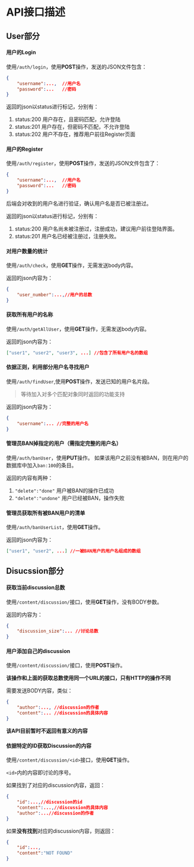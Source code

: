# API接口描述

## User部分

#### 用户的Login

使用`/auth/login`，使用**POST**操作，发送的JSON文件包含：

```json
{
    "username":...,  //用户名
    "password":...   //密码
}
```

返回的json以status进行标记，分别有：
1. status:200 用户存在，且密码匹配，允许登陆
2. status:201 用户存在，但密码不匹配，不允许登陆
3. status:202 用户不存在，推荐用户前往Register页面

#### 用户的Register

使用`/auth/register`，使用**POST**操作，发送的JSON文件包含了：

```json
{
    "username":...,  //用户名
    "password":...   //密码
}
```
后端会对收到的用户名进行验证，确认用户名是否已被注册过。

返回的json以status进行标记，分别有：
1. status:200 用户名尚未被注册过，注册成功，建议用户前往登陆界面。
2. status:201 用户名已经被注册过，注册失败。

#### 对用户数量的统计

使用`/auth/check`，使用**GET**操作，无需发送body内容。

返回的json内容为：

```json
{
    "user_number":...,//用户的总数
}
```

#### 获取所有用户的名称

使用`/auth/getAllUser`，使用**GET**操作，无需发送body内容。

返回的json内容为：

```json
["user1", "user2", "user3", ...] //包含了所有用户名的数组
```

#### 依据正则，利用部分用户名寻找用户

使用`/auth/findUser`,使用**POST**操作，发送已知的用户名片段。

> 等待加入对多个匹配对象同时返回的功能支持

返回的json内容为：

```json
{
    "username":... //完整的用户名
}
```

#### 管理员BAN掉指定的用户（需指定完整的用户名）

使用`/auth/banUser`，使用**PUT**操作。
如果该用户之前没有被BAN，则在用户的数据库中加入`ban:100`的条目。

返回的内容有两种：
1. `"delete":"done"`  用户被BAN的操作已成功
2. `"delete":"undone"`  用户已经被BAN，操作失败


#### 管理员获取所有被BAN用户的清单

使用`/auth/banUserList`，使用**GET**操作。

返回的json内容为：

```json
["user1", "user2", ...] //一被BAN用户的用户名组成的数组
```

## Disucssion部分

#### 获取当前discussion总数

使用`/content/discussion/`接口，使用**GET**操作，没有BODY参数。

返回的内容为：
```json
{
    "discussion_size":... //讨论总数
}
```

#### 用户添加自己的discussion

使用`/content/discussion/`接口，使用**POST**操作。

**该操作和上面的获取总数使用同一个URL的接口，只有HTTP的操作不同**

需要发送BODY内容，类似：

```json
{
    "author":..., //discussion的作者
    "content":... //discussion的具体内容
}
```

**该API目前暂时不返回有意义的内容**

#### 依据特定的ID获取Discussion的内容

使用`/content/discussion/<id>`接口，使用**GET**操作。

`<id>`内的内容即讨论的序号。

如果找到了对应的discussion内容，返回：

```json
{
    "id":...,//discussion的id
    "content":...,//discussion的具体内容
    "author":...//discussion的作者
}
```

如果**没有找到**对应的discussion内容，则返回：
```json
{
    "id":...,
    "content":"NOT FOUND"
}
```